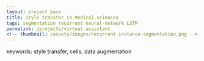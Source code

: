 ```yaml
---
layout: project_base
title: Style transfer in Medical sciences
tags: segmentation recurrent-neural-network LSTM
permalink: /projects/virtual-assistant
<!-- thumbnail: /assets/images/recurrent-instance-segmentation.png -->
---
```





keywords: 
style transfer, cells, data augmentation



<!--more-->